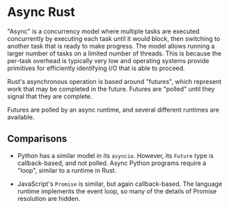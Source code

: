 # Async Rust

"Async" is a concurrency model where multiple tasks are executed concurrently by
executing each task until it would block, then switching to another task that is
ready to make progress. The model allows running a larger number of tasks on a
limited number of threads. This is because the per-task overhead is typically
very low and operating systems provide primitives for efficiently identifying
I/O that is able to proceed.

Rust's asynchronous operation is based around "futures", which represent work
that may be completed in the future. Futures are "polled" until they signal that
they are complete.

Futures are polled by an async runtime, and several different runtimes are
available.

## Comparisons

 * Python has a similar model in its `asyncio`. However, its `Future` type is
   callback-based, and not polled. Async Python programs require a "loop",
   similar to a runtime in Rust.

 * JavaScript's `Promise` is similar, but again callback-based. The language
   runtime implements the event loop, so many of the details of Promise
   resolution are hidden.

